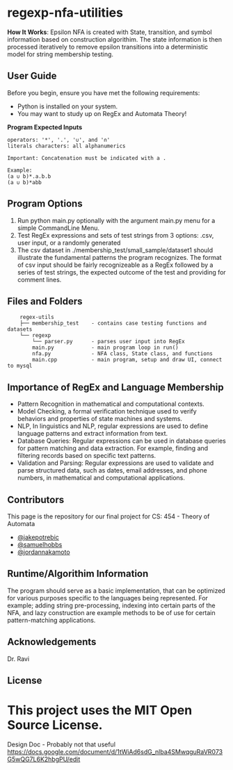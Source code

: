 # regexp-nfa-utilities

**How It Works**:
Epsilon NFA is created with State, transition, and symbol information based on construction algorithim. The state information is then processed iteratively to remove epsilon transitions into a deterministic model for string membership testing.


## User Guide

Before you begin, ensure you have met the following requirements:

* Python is installed on your system.
* You may want to study up on RegEx and Automata Theory!

**Program Expected Inputs**
```
operators: '*', '.', '∪', and '∩'
literals characters: all alphanumerics

Important: Concatenation must be indicated with a .

Example:
(a ∪ b)*.a.b.b
(a ∪ b)*abb
```


## Program Options

1. Run python main.py optionally with the argument main.py menu for a simple CommandLine Menu.
2. Test RegEx expressions and sets of test strings from 3 options:
.csv, user input, or a randomly generated
3. The csv dataset in ./membership_test/small_sample/dataset1 should illustrate the fundamental patterns the program recognizes. The format of csv input should be fairly recognizeable as a RegEx followed by a series of test strings, the expected outcome of the test and providing for comment lines.

## Files and Folders
```
	regex-utils
	├── membership_test    - contains case testing functions and datasets
	└── regexp
        └── parser.py      - parses user input into RegEx
        main.py            - main program loop in run()
        nfa.py             - NFA class, State class, and functions
        main.cpp           - main program, setup and draw UI, connect to mysql
```
## Importance of RegEx and Language Membership
* Pattern Recognition in mathematical and computational contexts.
* Model Checking, a formal verification technique used to verify behaviors and  properties of state machines and systems.
* NLP, In linguistics and NLP, regular expressions are used to define language patterns and extract information from text.
* Database Queries: Regular expressions can be used in database queries for pattern matching and data extraction. For example, finding and filtering records based on specific text patterns.
* Validation and Parsing: Regular expressions are used to validate and parse structured data, such as dates, email addresses, and phone numbers, in mathematical and computational applications.


## Contributors

This page is the repository for our final project for CS: 454 - Theory of Automata

* [@jakepotrebic](https://github.com/Machine-Maker)
* [@samuelhobbs](https://github.com/samuelhobbs)
* [@jordannakamoto](https://github.com/jordannakamoto)

## Runtime/Algorithim Information
The program should serve as a basic implementation, that can be optimized for various purposes specific to the languages being represented. For example; adding string pre-processing, indexing into certain parts of the NFA, and lazy construction are example methods to be of use for certain pattern-matching applications.

## Acknowledgements

Dr. Ravi

## License

This project uses the MIT Open Source License.
=======
Design Doc - Probably not that useful
https://docs.google.com/document/d/1tWiAd6sdG_nlba4SMwqguRaVR073G5wQG7L6K2hbgPU/edit
